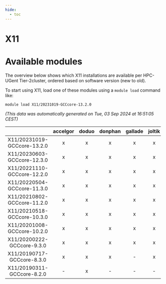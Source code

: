 ```yaml
---
hide:
  - toc
---
```


X11
===

# Available modules


The overview below shows which X11 installations are available per HPC-UGent Tier-2cluster, ordered based on software version (new to old).

To start using X11, load one of these modules using a `module load` command like:

```shell
module load X11/20231019-GCCcore-13.2.0
```

*(This data was automatically generated on Tue, 03 Sep 2024 at 16:51:05 CEST)*  

| |accelgor|doduo|donphan|gallade|joltik|shinx|skitty|
| :---: | :---: | :---: | :---: | :---: | :---: | :---: | :---: |
|X11/20231019-GCCcore-13.2.0|x|x|x|x|x|x|x|
|X11/20230603-GCCcore-12.3.0|x|x|x|x|x|x|x|
|X11/20221110-GCCcore-12.2.0|x|x|x|x|x|x|x|
|X11/20220504-GCCcore-11.3.0|x|x|x|x|x|x|x|
|X11/20210802-GCCcore-11.2.0|x|x|x|x|x|-|x|
|X11/20210518-GCCcore-10.3.0|x|x|x|x|x|-|x|
|X11/20201008-GCCcore-10.2.0|x|x|x|x|x|-|x|
|X11/20200222-GCCcore-9.3.0|x|x|x|x|x|-|x|
|X11/20190717-GCCcore-8.3.0|x|x|x|-|x|-|x|
|X11/20190311-GCCcore-8.2.0|-|x|-|-|-|-|-|
